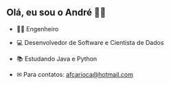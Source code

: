 ## Olá, eu sou o André 👨‍🦲

- 👨‍🎓 Engenheiro
- 💻 Desenvolvedor de Software e Cientista de Dados
- 📚 Estudando Java e Python
- ✉ Para contatos: afcarioca@hotmail.com





  ##
 





  

